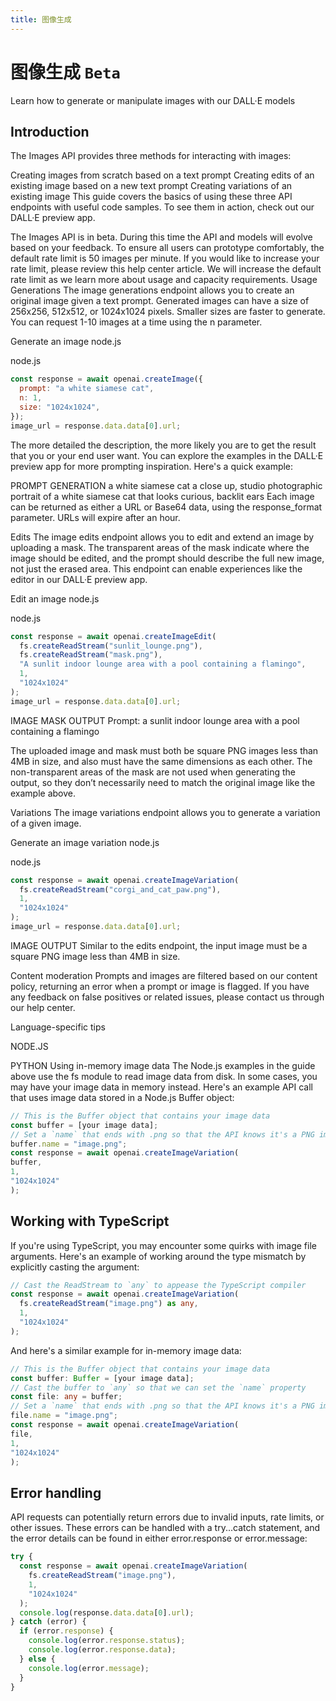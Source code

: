 ```yaml
---
title: 图像生成
---
```


# 图像生成 `Beta`

Learn how to generate or manipulate images with our DALL·E models

## Introduction

The Images API provides three methods for interacting with images:

Creating images from scratch based on a text prompt
Creating edits of an existing image based on a new text prompt
Creating variations of an existing image
This guide covers the basics of using these three API endpoints with useful code samples. To see them in action, check out our DALL·E preview app.

The Images API is in beta. During this time the API and models will evolve based on your feedback. To ensure all users can prototype comfortably, the default rate limit is 50 images per minute. If you would like to increase your rate limit, please review this help center article. We will increase the default rate limit as we learn more about usage and capacity requirements.
Usage
Generations
The image generations endpoint allows you to create an original image given a text prompt. Generated images can have a size of 256x256, 512x512, or 1024x1024 pixels. Smaller sizes are faster to generate. You can request 1-10 images at a time using the n parameter.

Generate an image
node.js

node.js

```js
const response = await openai.createImage({
  prompt: "a white siamese cat",
  n: 1,
  size: "1024x1024",
});
image_url = response.data.data[0].url;
```

The more detailed the description, the more likely you are to get the result that you or your end user want. You can explore the examples in the DALL·E preview app for more prompting inspiration. Here's a quick example:

PROMPT GENERATION
a white siamese cat
a close up, studio photographic portrait of a white siamese cat that looks curious, backlit ears
Each image can be returned as either a URL or Base64 data, using the response_format parameter. URLs will expire after an hour.

Edits
The image edits endpoint allows you to edit and extend an image by uploading a mask. The transparent areas of the mask indicate where the image should be edited, and the prompt should describe the full new image, not just the erased area. This endpoint can enable experiences like the editor in our DALL·E preview app.

Edit an image
node.js

node.js

```js
const response = await openai.createImageEdit(
  fs.createReadStream("sunlit_lounge.png"),
  fs.createReadStream("mask.png"),
  "A sunlit indoor lounge area with a pool containing a flamingo",
  1,
  "1024x1024"
);
image_url = response.data.data[0].url;
```

IMAGE MASK OUTPUT
Prompt: a sunlit indoor lounge area with a pool containing a flamingo

The uploaded image and mask must both be square PNG images less than 4MB in size, and also must have the same dimensions as each other. The non-transparent areas of the mask are not used when generating the output, so they don’t necessarily need to match the original image like the example above.

Variations
The image variations endpoint allows you to generate a variation of a given image.

Generate an image variation
node.js

node.js

```js
const response = await openai.createImageVariation(
  fs.createReadStream("corgi_and_cat_paw.png"),
  1,
  "1024x1024"
);
image_url = response.data.data[0].url;
```

IMAGE OUTPUT
Similar to the edits endpoint, the input image must be a square PNG image less than 4MB in size.

Content moderation
Prompts and images are filtered based on our content policy, returning an error when a prompt or image is flagged. If you have any feedback on false positives or related issues, please contact us through our help center.

Language-specific tips

NODE.JS

PYTHON
Using in-memory image data
The Node.js examples in the guide above use the fs module to read image data from disk. In some cases, you may have your image data in memory instead. Here's an example API call that uses image data stored in a Node.js Buffer object:

```js
// This is the Buffer object that contains your image data
const buffer = [your image data];
// Set a `name` that ends with .png so that the API knows it's a PNG image
buffer.name = "image.png";
const response = await openai.createImageVariation(
buffer,
1,
"1024x1024"
);
```

## Working with TypeScript

If you're using TypeScript, you may encounter some quirks with image file arguments. Here's an example of working around the type mismatch by explicitly casting the argument:

```ts
// Cast the ReadStream to `any` to appease the TypeScript compiler
const response = await openai.createImageVariation(
  fs.createReadStream("image.png") as any,
  1,
  "1024x1024"
);
```

And here's a similar example for in-memory image data:

```ts
// This is the Buffer object that contains your image data
const buffer: Buffer = [your image data];
// Cast the buffer to `any` so that we can set the `name` property
const file: any = buffer;
// Set a `name` that ends with .png so that the API knows it's a PNG image
file.name = "image.png";
const response = await openai.createImageVariation(
file,
1,
"1024x1024"
);
```

## Error handling

API requests can potentially return errors due to invalid inputs, rate limits, or other issues. These errors can be handled with a try...catch statement, and the error details can be found in either error.response or error.message:

```ts
try {
  const response = await openai.createImageVariation(
    fs.createReadStream("image.png"),
    1,
    "1024x1024"
  );
  console.log(response.data.data[0].url);
} catch (error) {
  if (error.response) {
    console.log(error.response.status);
    console.log(error.response.data);
  } else {
    console.log(error.message);
  }
}
```
